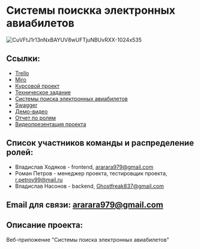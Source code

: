 ﻿# Системы поискка электронных авиабилетов
![CuVFtJ1r13nNxBAYUV8wUFTjuNBUvRXX-1024x535](https://user-images.githubusercontent.com/80356081/111163086-d7b91700-85ad-11eb-9dca-4d2f8724da35.jpg)


## Ссылки: 
-  [Trello](https://trello.com/b/nMqrOxFm/e-ticket-purchase-systems)
-  [Miro]( https://miro.com/welcomeonboard/4S1ZP32TTbJIk57rsY1pLgDnEZpUPnlGxDo11YlWKk52IYoZZSNp8s4BuzcbFhyb  )
-  [Курсовой проект](Kursovoy_proekt.docx)
-  [Техническое задание](Tekhnicheskoe_zadanie.docx)
-  [Системы поиска электронных авиабилетов]()
-  [Swagger]()
-  [Демо-видео]()
-  [Отчет по ролям]()
-  [Видеопрезентация проекта]()

## Список участников команды  и распределение ролей:
-  Владислав Ходяков - frontend, ararara979@gmail.com
-  Роман Петров - менеджер проекта, тестировщик проекта, r.petrov99@mail.ru
-  Владислав Насонов  - backend, Ghostfreak837@gmail.com

## Email для связи: ararara979@gmail.com


## Описание проекта:

 Веб-приложение "Системы поиска электронных авиабилетов"
